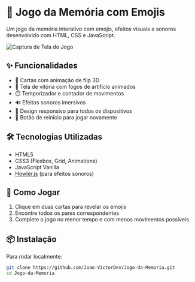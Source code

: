 # 🧠 Jogo da Memória com Emojis

Um jogo da memória interativo com emojis, efeitos visuais e sonoros desenvolvido com HTML, CSS e JavaScript.

![Captura de Tela do Jogo](https://i.imgur.com/hkvNFkc.png)

## ✨ Funcionalidades

- 🔄 Cartas com animação de flip 3D
- 🎉 Tela de vitória com fogos de artifício animados
- ⏱️ Temporizador e contador de movimentos
- 🔊 Efeitos sonoros imersivos
- 📱 Design responsivo para todos os dispositivos
- 🔄 Botão de reinício para jogar novamente

## 🛠️ Tecnologias Utilizadas

- HTML5
- CSS3 (Flexbox, Grid, Animations)
- JavaScript Vanilla
- [Howler.js](https://howlerjs.com/) (para efeitos sonoros)

## 🚀 Como Jogar

1. Clique em duas cartas para revelar os emojis
2. Encontre todos os pares correspondentes
3. Complete o jogo no menor tempo e com menos movimentos possíveis

## 📦 Instalação

Para rodar localmente:

```bash
git clone https://github.com/Joao-VictorDev/Jogo-da-Memoria.git
cd Jogo-da-Memoria

